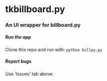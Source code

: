 # tkbillboard.py
### An UI wrapper for billboard.py

##### Run the app

Clone this repo and run with: `python billpy.py`

##### Report bugs

Use 'Issues' tab above.
